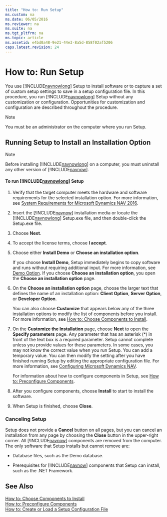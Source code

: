 ```yaml
---
title: "How to: Run Setup"
ms.custom: na
ms.date: 06/05/2016
ms.reviewer: na
ms.suite: na
ms.tgt_pltfrm: na
ms.topic: article
ms.assetid: e4bd0a48-9e21-44e3-8a5d-858f02af5206
caps.latest.revision: 24
---
```

# How to: Run Setup
You use [!INCLUDE[navnowlong](../dynamics-nav/includes/navnowlong_md.md)] Setup to install software or to capture a set of custom setup settings to save in a setup configuration file. In this procedure, you run [!INCLUDE[navnowlong](../dynamics-nav/includes/navnowlong_md.md)] Setup without any customization or configuration. Opportunities for customization and configuration are described throughout the procedure.  
  
> [!NOTE]  
>  You must be an administrator on the computer where you run Setup.  
  
## Running Setup to Install an Installation Option  
  
> [!NOTE]  
>  Before installing [!INCLUDE[navnowlong](../dynamics-nav/includes/navnowlong_md.md)] on a computer, you must uninstall any other version of [!INCLUDE[navnow](../dynamics-nav/includes/navnow_md.md)].  
  
#### To run [!INCLUDE[navnowlong](../dynamics-nav/includes/navnowlong_md.md)] Setup  
  
1.  Verify that the target computer meets the hardware and software requirements for the selected installation option. For more information, see [System Requirements for Microsoft Dynamics NAV 2016](../dynamics-nav/System-Requirements-for-Microsoft-Dynamics-NAV-2016.md).  
  
2.  Insert the [!INCLUDE[navnow](../dynamics-nav/includes/navnow_md.md)] installation media or locate the [!INCLUDE[navnowlong](../dynamics-nav/includes/navnowlong_md.md)] Setup.exe file, and then double\-click the Setup.exe file.  
  
3.  Choose **Next**.  
  
4.  To accept the license terms, choose **I accept**.  
  
5.  Choose either **Install Demo** or **Choose an installation option**.  
  
     If you choose **Install Demo**, Setup immediately begins to copy software and runs without requiring additional input. For more information, see [Demo Option](../dynamics-nav/Demo-Option.md). If you choose **Choose an installation option**, you open the **Choose an installation option** page.  
  
6.  On the **Choose an installation option** page, choose the larger text that defines the name of an installation option: **Client Option**, **Server Option**, or **Developer Option**.  
  
     You can also choose **Customize** that appears below any of the three installation options to modify the list of components before you install. For more information, see [How to: Choose Components to Install](../Topic/How%20to:%20Choose%20Components%20to%20Install.md).  
  
7.  On the **Customize the Installation** page, choose **Next** to open the **Specify parameters** page. Any parameter that has an asterisk \(\*\) in front of the text box is a required parameter. Setup cannot complete unless you provide values for these parameters. In some cases, you may not know the correct value when you run Setup. You can add a temporary value. You can then modify the setting after you have finished running Setup by editing the appropriate configuration file. For more information, see [Configuring Microsoft Dynamics NAV](../dynamics-nav/Configuring-Microsoft-Dynamics-NAV.md).  
  
     For information about how to configure components in Setup, see [How to: Preconfigure Components](../Topic/How%20to:%20Preconfigure%20Components.md).  
  
8.  After you configure components, choose **Install** to start to install the software.  
  
9. When Setup is finished, choose **Close**.  
  
### Canceling Setup  
 Setup does not provide a **Cancel** button on all pages, but you can cancel an installation from any page by choosing the **Close** button in the upper\-right corner. All [!INCLUDE[navnow](../dynamics-nav/includes/navnow_md.md)] components are removed from the computer. The only software that Setup installs but cannot remove are:  
  
-   Database files, such as the Demo database.  
  
-   Prerequisites for [!INCLUDE[navnow](../dynamics-nav/includes/navnow_md.md)] components that Setup can install, such as the .NET Framework.  
  
## See Also  
 [How to: Choose Components to Install](../Topic/How%20to:%20Choose%20Components%20to%20Install.md)   
 [How to: Preconfigure Components](../Topic/How%20to:%20Preconfigure%20Components.md)   
 [How to: Create or Load a Setup Configuration File](../Topic/How%20to:%20Create%20or%20Load%20a%20Setup%20Configuration%20File.md)